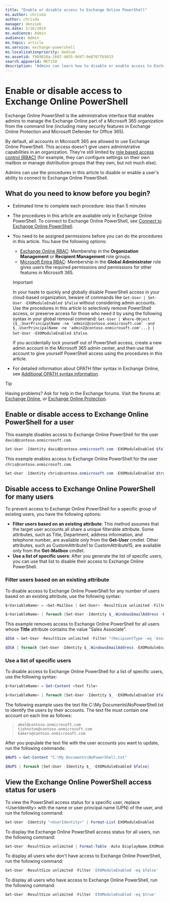 ```yaml
---
title: "Enable or disable access to Exchange Online PowerShell"
ms.author: chrisda
author: chrisda
manager: deniseb
ms.date: 5/16/2024
ms.audience: Admin
audience: Admin
ms.topic: article
ms.service: exchange-powershell
ms.localizationpriority: medium
ms.assetid: f969816a-2607-4655-9d47-9e8767fb5633
search.appverid: MET150
description: "Admins can learn how to disable or enable access to Exchange Online PowerShell for users in their organization"
---
```


# Enable or disable access to Exchange Online PowerShell

Exchange Online PowerShell is the administrative interface that enables admins to manage the Exchange Online part of a Microsoft 365 organization from the command line (including many security features in Exchange Online Protection and Microsoft Defender for Office 365).

By default, all accounts in Microsoft 365 are allowed to use Exchange Online PowerShell. This access doesn't give users administrative capabilities in an organization. They're still limited by [role based access control (RBAC)](/exchange/permissions-exo/permissions-exo) (for example, they can configure settings on their own mailbox or manage distribution groups that they own, but not much else).

Admins can use the procedures in this article to disable or enable a user's ability to connect to Exchange Online PowerShell.

## What do you need to know before you begin?

- Estimated time to complete each procedure: less than 5 minutes

- The procedures in this article are available only in Exchange Online PowerShell. To connect to Exchange Online PowerShell, see [Connect to Exchange Online PowerShell](connect-to-exchange-online-powershell.md).

- You need to be assigned permissions before you can do the procedures in this article. You have the following options:
  - [Exchange Online RBAC](/exchange/permissions-exo/permissions-exo): Membership in the **Organization Management** or **Recipient Management** role groups.
  - [Microsoft Entra RBAC](/microsoft-365/admin/add-users/about-admin-roles): Membership in the **Global Administrator** role gives users the required permissions *and* permissions for other features in Microsoft 365.

  > [!IMPORTANT]
  > In your haste to quickly and globally disable PowerShell access in your cloud-based organization, beware of commands like `Get-User | Set-User -EXOModuleEnabled $false` without considering admin accounts. Use the procedures in this article to selectively remove PowerShell access, or preserve access for those who need it by using the following syntax in your global removal command: `Get-User | Where-Object {$_.UserPrincipalName -ne 'admin1@contoso.onmicrosoft.com' -and $_.UserPrincipalName -ne 'admin2@contoso.onmicrosoft.com'...} | Set-User -EXOModuleEnabled $false`.
  >
  > If you accidentally lock yourself out of PowerShell access, create a new admin account in the Microsoft 365 admin center, and then use that account to give yourself PowerShell access using the procedures in this article.

- For detailed information about OPATH filter syntax in Exchange Online, see [Additional OPATH syntax information](recipient-filters.md#additional-opath-syntax-information).

> [!TIP]
> Having problems? Ask for help in the Exchange forums. Visit the forums at: [Exchange Online](https://go.microsoft.com/fwlink/p/?linkId=267542), or [Exchange Online Protection](https://go.microsoft.com/fwlink/p/?linkId=285351).

## Enable or disable access to Exchange Online PowerShell for a user

This example disables access to Exchange Online PowerShell for the user `david@contoso.onmicrosoft.com`.

```powershell
Set-User -Identity david@contoso.onmicrosoft.com -EXOModuleEnabled $false
```

This example enables access to Exchange Online PowerShell for the user `chris@contoso.onmicrosoft.com`.

```powershell
Set-User -Identity chris@contoso.onmicrosoft.com -EXOModuleEnabled $true
```

## Disable access to Exchange Online PowerShell for many users

To prevent access to Exchange Online PowerShell for a specific group of existing users, you have the following options:

- **Filter users based on an existing attribute**: This method assumes that the target user accounts all share a unique filterable attribute. Some attributes, such as Title, Department, address information, and telephone number, are available only from the **Get-User** cmdlet. Other attributes, such as CustomAttribute1 to CustomAttribute15, are available only from the **Get-Mailbox** cmdlet.
- **Use a list of specific users**: After you generate the list of specific users, you can use that list to disable their access to Exchange Online PowerShell.

### Filter users based on an existing attribute

To disable access to Exchange Online PowerShell for any number of users based on an existing attribute, use the following syntax:

```powershell
$<VariableName> = <Get-Mailbox | Get-User> -ResultSize unlimited -Filter <Filter>

$<VariableName> | foreach {Set-User -Identity $_.WindowsEmailAddress -EXOModuleEnabled $false}
```

This example removes access to Exchange Online PowerShell for all users whose **Title** attribute contains the value "Sales Associate".

```powershell
$DSA = Get-User -ResultSize unlimited -Filter "(RecipientType -eq 'UserMailbox') -and (Title -like 'Sales Associate*')"

$DSA | foreach {Set-User -Identity $_.WindowsEmailAddress -EXOModuleEnabled $false}
```

### Use a list of specific users

To disable access to Exchange Online PowerShell for a list of specific users, use the following syntax:

```powershell
$<VariableName> = Get-Content <text file>

$<VariableName> | foreach {Set-User -Identity $_ -EXOModuleEnabled $false}
```

The following example uses the text file C:\My Documents\NoPowerShell.txt to identify the users by their accounts. The text file must contain one account on each line as follows:

> `akol@contoso.onmicrosoft.com` <br/> `tjohnston@contoso.onmicrosoft.com` <br/> `kakers@contoso.onmicrosoft.com`

After you populate the text file with the user accounts you want to update, run the following commands:

```powershell
$NoPS = Get-Content "C:\My Documents\NoPowerShell.txt"

$NoPS | foreach {Set-User -Identity $_ -EXOModuleEnabled $false}
```

## View the Exchange Online PowerShell access status for users

To view the PowerShell access status for a specific user, replace \<UserIdentity\> with the name or user principal name (UPN) of the user, and run the following command:

```powershell
Get-User -Identity "<UserIdentity>" | Format-List EXOModuleEnabled
```

To display the Exchange Online PowerShell access status for all users, run the following command:

```powershell
Get-User -ResultSize unlimited | Format-Table -Auto DisplayName,EXOModuleEnabled
```

To display all users who don't have access to Exchange Online PowerShell, run the following command:

```powershell
Get-User -ResultSize unlimited -Filter 'EXOModuleEnabled -eq $false'
```

To display all users who have access to Exchange Online PowerShell, run the following command:

```powershell
Get-User -ResultSize unlimited -Filter 'EXOModuleEnabled -eq $true'
```
